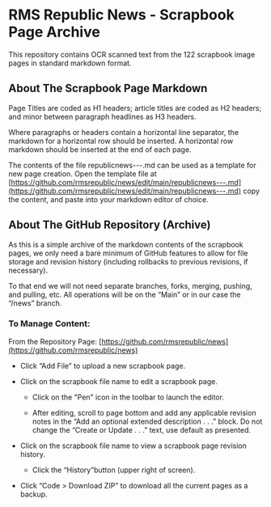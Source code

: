 # RMS Republic News - Scrapbook Page Archive

This repository contains OCR scanned text from the 122 scrapbook image pages in standard markdown format.

## About The Scrapbook Page Markdown

Page Titles are coded as H1 headers; article titles are coded as H2 headers; and minor between paragraph headlines as H3 headers.

Where paragraphs or headers contain a horizontal line separator, the markdown for a horizontal row should be inserted. A horizontal row markdown should be inserted at the end of each page.

The contents of the file republicnews---.md can be used as a template for new page creation. Open the template file at [https://github.com/rmsrepublic/news/edit/main/republicnews---.md](https://github.com/rmsrepublic/news/edit/main/republicnews---.md) copy the content, and paste into your markdown editor of choice.

## About The GitHub Repository (Archive)

As this is a simple archive of the markdown contents of the scrapbook pages, we only need a bare minimum of GitHub features to allow for file storage and revision history (including rollbacks to previous revisions, if necessary).

To that end we will not need separate branches, forks, merging, pushing, and pulling, etc. All operations will be on the “Main” or in our case the “/news” branch.

### To Manage Content:

From the Repository Page: [https://github.com/rmsrepublic/news](https://github.com/rmsrepublic/news)

* Click “Add File” to upload a new scrapbook page.

* Click on the scrapbook file name to edit a scrapbook page.

   + Click on the "Pen" icon in the toolbar to launch the editor.

   + After editing, scroll to page bottom and add any applicable revision notes in the “Add an optional extended description . . .” block. Do not change the “Create or Update . . .” text, use default as presented.

* Click on the scrapbook file name to view a scrapbook page revision history.

   + Click the “History”button (upper right of screen).

* Click “Code > Download ZIP” to download all the current pages as a backup.

